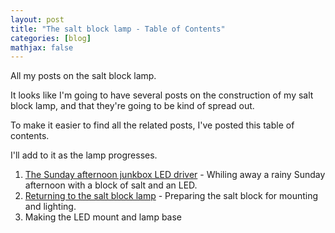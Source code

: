 ```yaml
---
layout: post
title: "The salt block lamp - Table of Contents"
categories: [blog]
mathjax: false
---
```

All my posts on the salt block lamp.

It looks like I'm going to have several posts on the construction of my salt block lamp, and that they're going to be kind of spread out.

To make it easier to find all the related posts, I've posted this table of contents.

I'll add to it as the lamp progresses.

1. [The Sunday afternoon junkbox LED driver](leddriver) - Whiling away a rainy Sunday afternoon with a block of salt and an LED.
2. [Returning to the salt block lamp](2-saltlampcutting) - Preparing the salt block for mounting and lighting.
3. Making the LED mount and lamp base
